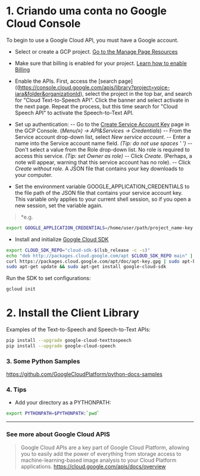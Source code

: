 # 1. Criando uma conta no Google Cloud Console

To begin to use a Google Cloud API, you must have a Google account.

  - Select or create a GCP project. [Go to the Manage Page Resources](https://console.cloud.google.com/cloud-resource-manager?_ga=2.159473469.-1617484999.1535991245)

  - Make sure that billing is enabled for your project. [Learn how to enable Billing](https://cloud.google.com/billing/docs/how-to/modify-project)

  - Enable the APIs. First, access the [search page]((https://console.cloud.google.com/apis/library?project=voice-iara&folder&organizationId), select the project in the top bar, and search for "Cloud Text-to-Speech API". Click the banner and select activate in the next page. Repeat the process, but this time search for "Cloud Speech API" to activate the  Speech-to-Text API. 

  - Set up authentication:
  -- Go to the [Create Service Account Key](https://console.cloud.google.com/apis/credentials/serviceaccountkey?_ga=2.62067500.-1617484999.1535991245) page in the GCP Console. (*Menu(≡) ->  API&Services -> Credentials*)
-- From the Service account drop-down list, select *New service account*.
  -- Enter a name into the Service account name field. *(Tip: do not use spaces ' ')*
  -- Don't select a value from the Role drop-down list. No role is required to access this service. *(Tip: set Owner as role)*
  -- Click *Create*. (Perhaps, a note will appear, warning that this service account has no role).
  -- Click *Create without role*. A JSON file that contains your key downloads to your computer.

  - Set the environment variable GOOGLE_APPLICATION_CREDENTIALS to the file path of the JSON file that contains your service account key. This variable only applies to your current shell session, so if you open a new session, set the variable again. 
  > *e.g.
  ```sh
  export GOOGLE_APPLICATION_CREDENTIALS=/home/user/path/project_name-key.json)*
  ```
  
  - Install and initialize [Google Cloud SDK](https://cloud.google.com/sdk/docs/#deb)
  ```sh
  export CLOUD_SDK_REPO="cloud-sdk-$(lsb_release -c -s)"
  echo "deb http://packages.cloud.google.com/apt $CLOUD_SDK_REPO main" | sudo tee -a /etc/apt/sources.list.d/google-cloud-sdk.list
  curl https://packages.cloud.google.com/apt/doc/apt-key.gpg | sudo apt-key add -
  sudo apt-get update && sudo apt-get install google-cloud-sdk
  ```
  Run the SDK to set configurations:
  ```sh
  gcloud init
  ```

# 2. Install the Client Library

Examples of the Text-to-Speech and Speech-to-Text APIs:

```sh
pip install --upgrade google-cloud-texttospeech
pip install --upgrade google-cloud-speech
```

### 3. Some Python Samples

https://github.com/GoogleCloudPlatform/python-docs-samples

### 4. Tips

  - Add your directory as a PYTHONPATH:
  ```sh
  export PYTHONPATH=$PYTHONPATH:`pwd`
  ```
***

### See more about Google Cloud APIS

> Google Cloud APIs are a key part of Google Cloud Platform, allowing you to
> easily add the power of everything from storage access to machine-learning-based 
> image analysis to your Cloud Platform applications.
> https://cloud.google.com/apis/docs/overview
